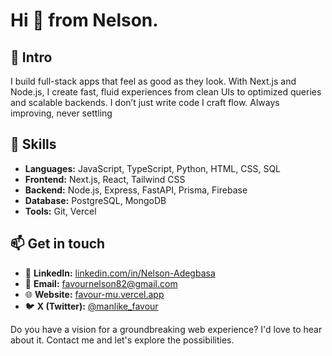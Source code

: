 

<div>
<h1>Hi 👋 from Nelson. </h1>

<h2>🌟 Intro</h2>
 <p>
I build full-stack apps that feel as good as they look. With Next.js and Node.js, I create fast, fluid experiences from clean UIs to optimized queries and scalable backends. I don’t just write code I craft flow. Always improving, never settling
</p>

<h2>🚀 Skills</h2>

<ul class="list-disc pl-5 space-y-1 text-gray-700">
  <li><strong>Languages:</strong> JavaScript, TypeScript, Python, HTML, CSS, SQL</li>
  <li><strong>Frontend:</strong> Next.js, React, Tailwind CSS</li>
  <li><strong>Backend:</strong> Node.js, Express, FastAPI, Prisma, Firebase</li>
  <li><strong>Database:</strong> PostgreSQL, MongoDB</li>
  <li><strong>Tools:</strong> Git, Vercel</li>
</ul>



<h2 class="text-xl font-semibold mb-3">📫 Get in touch</h2>

<ul class="list-none space-y-2 text-gray-800">
  <li>
    💼 <strong>LinkedIn:</strong> 
    <a href="https://www.linkedin.com/in/nelson-adegbasa/" target="_blank" class="text-blue-600 hover:underline">
      linkedin.com/in/Nelson-Adegbasa
    </a>
  </li>
  
  <li>
    📧 <strong>Email:</strong> 
    <a href="mailto:favournelson82@gmail.com" class="text-blue-600 hover:underline">
      favournelson82@gmail.com
    </a>
  </li>

  <li>
    🌐 <strong>Website:</strong> 
    <a href="https://favour-mu.vercel.app" target="_blank" class="text-blue-600 hover:underline">
      favour-mu.vercel.app
    </a>
  </li>

  <li>
    🐦 <strong>X (Twitter):</strong> 
    <a href="https://x.com/manlike_favour?s=09" target="_blank" class="text-blue-600 hover:underline">
      @manlike_favour
    </a>
  </li>
</ul>


<p font-size="2.5rem">
              Do you have a vision for a groundbreaking web experience? I'd love to hear about it. Contact me and let's explore the possibilities.
</p>

</div>
